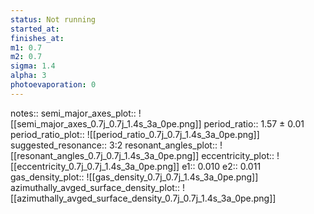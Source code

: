```yaml
---
status: Not running
started_at:
finishes_at:
m1: 0.7
m2: 0.7
sigma: 1.4
alpha: 3
photoevaporation: 0
---
```


notes::
semi_major_axes_plot:: ![[semi_major_axes_0.7j_0.7j_1.4s_3a_0pe.png]]
period_ratio:: 1.57 ± 0.01
period_ratio_plot:: ![[period_ratio_0.7j_0.7j_1.4s_3a_0pe.png]]
suggested_resonance:: 3:2
resonant_angles_plot:: ![[resonant_angles_0.7j_0.7j_1.4s_3a_0pe.png]]
eccentricity_plot:: ![[eccentricity_0.7j_0.7j_1.4s_3a_0pe.png]]
e1:: 0.010
e2:: 0.011
gas_density_plot:: ![[gas_density_0.7j_0.7j_1.4s_3a_0pe.png]]
azimuthally_avged_surface_density_plot:: ![[azimuthally_avged_surface_density_0.7j_0.7j_1.4s_3a_0pe.png]]
